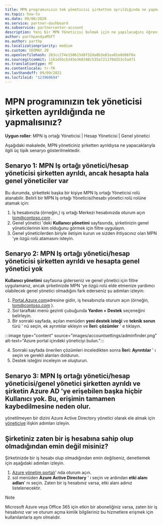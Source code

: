 ```yaml
---
title: MPN programınızın tek yöneticisi şirketten ayrıldığında ne yapmalısınız?
ms.topic: how-to
ms.date: 09/08/2020
ms.service: partner-dashboard
ms.subservice: partnercenter-account
description: Yeni bir MPN Yöneticisi bulmak için ne yapılacağını öğrenin veya şirketinizin genel yöneticisinden yardım alın. Ayrıca, yeni bir Iş ortağı merkezi genel Yöneticisi ekleme hakkında bilgi edinin.
author: parthpandyaMSFT
ms.author: parthp
ms.localizationpriority: medium
ms.custom: SEOMAY.20
ms.openlocfilehash: 283cc274e150615d8f32da0b3e81ea01e0d86f0a
ms.sourcegitcommit: 1161d5bcb345e368348c535a7211f0d353c5a471
ms.translationtype: MT
ms.contentlocale: tr-TR
ms.lasthandoff: 09/09/2021
ms.locfileid: "123960694"
---
```

# <a name="what-to-do-if-the-only-admin-for-your-mpn-program-has-left-the-company"></a>MPN programınızın tek yöneticisi şirketten ayrıldığında ne yapmalısınız?

**Uygun roller**: MPN iş ortağı Yöneticisi | Hesap Yöneticisi | Genel yönetici

Aşağıdaki makalede, MPN yöneticiniz şirketten ayrıldıysa ne yapacaklarıyla ilgili üç tipik senaryo gösterilmektedir.

## <a name="scenario-1-mpn-partner-adminaccount-admin-has-left-the-company-but-there-are-still-global-admins-in-the-account"></a>Senaryo 1: MPN Iş ortağı yönetici/hesap yöneticisi şirketten ayrıldı, ancak hesapta hala genel yöneticiler var

Bu durumda, şirketteki başka bir kişiye MPN Iş ortağı Yöneticisi rolü atanabilir. Belirli bir MPN Iş ortağı Yöneticisi/hesabı yönetici rolü rolüne atamak için:

1. İş hesabınızla (örneğin,) iş ortağı Merkezi hesabınızda oturum açın tom@contoso.com .
1. Genel yönetici 'deki **Kullanıcı yönetimi** sayfasında, şirketinizin genel yöneticilerinin kim olduğunu görmek için filtre uygulayın. 
1. Genel yöneticilerden biriyle iletişim kurun ve sizden ihtiyacınız olan MPN 'ye özgü rolü atamasını isteyin. 

## <a name="scenario-2-mpn-partner-adminaccount-admin-has-left-the-company-and-there-are-no-global-admins-in-the-account"></a>Senaryo 2: MPN Iş ortağı yönetici/hesap yöneticisi şirketten ayrıldı ve hesapta genel yönetici yok 

**Kullanıcı yönetimi** sayfasına giderseniz ve genel yönetici için filtre uygulamanız, ancak şirketinizde MPN 'ye özgü rolü elde etmenize yardımcı olabilecek genel yönetici olmadığını fark ederseniz şu adımları izleyin:

1. [Portal.Azure.com](https://ms.portal.azure.com/)adresine gidin, iş hesabınızla oturum açın (örneğin, tom@contoso.com ). 
1. Sol taraftaki menü gezinti çubuğunda **Yardım + Destek** seçeneğini belirleyin.
1. Bir sonraki sayfada, açılan menüden **yeni destek isteği** ve **teknik sorun** türü ' nü seçin, ek ayrıntılar ekleyin ve **İleri: çözümler** ' e tıklayın.

:::image type="content" source="images/accountsettings/adminfinder.png" alt-text="Azure portal içindeki yöneticiyi bulun.":::

4. Sonraki sayfada önerilen çözümleri inceledikten sonra **İleri: Ayrıntılar** ' ı seçin ve gerekli alanları doldurun.
1. Destek isteğini inceleyin ve oluşturun.


## <a name="scenario-3-mpn-partner-adminaccount-adminglobal-admin-has-left-the-company-and-there-are-no-other-users-who-can-access-the-companys-azure-ad-this-is-a-complete-loss-of-access"></a>Senaryo 3: MPN Iş ortağı yönetici/hesap yöneticisi/genel yönetici şirketten ayrıldı ve şirketin Azure AD 'ye erişebilen başka hiçbir Kullanıcı yok. Bu, erişimin tamamen kaybedilmesine neden olur.

yönetilmeyen bir dizini Azure Active Directory yönetici olarak ele almak için [yöneticiye](/azure/active-directory/users-groups-roles/domains-admin-takeover#internal-admin-takeover) ilişkin adımları izleyin.

## <a name="not-sure-if-your-company-already-has-a-work-account"></a>Şirketiniz zaten bir iş hesabına sahip olup olmadığından emin değil misiniz?

Şirketinizde bir iş hesabı olup olmadığından emin değilseniz, denetlemek için aşağıdaki adımları izleyin.

1. [Azure yönetim portalı](https://ms.portal.azure.com)' nda oturum açın.
2. sol menüden **Azure Active Directory** ' ı seçin ve ardından **etki alanı adları**' nı seçin.
Zaten bir iş hesabınız varsa, etki alanı adınız listelenecektir.

>[!Note]
>Microsoft Azure veya Office 365 için etkin bir aboneliğiniz varsa, zaten bir iş hesabınız var ve oturum açma kimlik bilgileriniz bu hizmetlere erişmek için kullanılanlarla aynı olmalıdır.